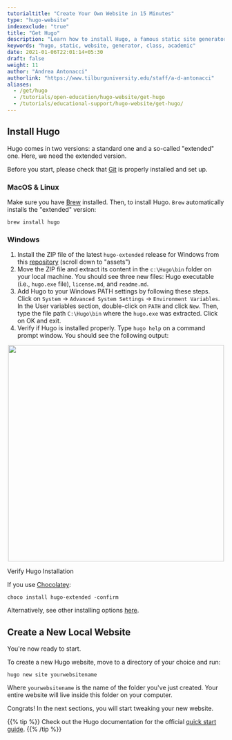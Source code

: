 ```yaml
---
tutorialtitle: "Create Your Own Website in 15 Minutes"
type: "hugo-website"
indexexclude: "true"
title: "Get Hugo"
description: "Learn how to install Hugo, a famous static site generator."
keywords: "hugo, static, website, generator, class, academic"
date: 2021-01-06T22:01:14+05:30
draft: false
weight: 11
author: "Andrea Antonacci"
authorlink: "https://www.tilburguniversity.edu/staff/a-d-antonacci"
aliases:
  - /get/hugo
  - /tutorials/open-education/hugo-website/get-hugo
  - /tutorials/educational-support/hugo-website/get-hugo/
---
```


## Install Hugo

Hugo comes in two versions: a standard one and a so-called "extended" one. Here, we need the extended version.

Before you start, please check that [Git](/get/git) is properly installed and set up.

### MacOS & Linux

Make sure you have [Brew](/building-blocks/configure-your-computer/automation-and-workflows/commandline/#mac-users) installed. Then, to install Hugo. `Brew` automatically installs the "extended" version:

```
brew install hugo
```

### Windows
1. Install the ZIP file of the latest `hugo-extended` release for Windows from this [repository](https://github.com/gohugoio/hugo/releases) (scroll down to "assets")
2. Move the ZIP file and extract its content in the `c:\Hugo\bin` folder on your local machine. You should see three new files: Hugo executable (i.e., `hugo.exe` file), `license.md`, and `readme.md`.
3. Add Hugo to your Windows PATH settings by following these steps. Click on `System` -> `Advanced System Settings` -> `Environment Variables`. In the User variables section, double-click on `PATH` and click `New`. Then, type the file path `C:\Hugo\bin` where the `hugo.exe` was extracted. Click on OK and exit.
4. Verify if Hugo is installed properly. Type `hugo help` on a command prompt window. You should see the following output:

<p align = "center">
<img src = "../img/hugo-verify.png" width="500">
<figcaption> Verify Hugo Installation </figcaption>
</p>


If you use [Chocolatey](https://chocolatey.org):

```
choco install hugo-extended -confirm
```

Alternatively, see other installing options [here](https://gohugo.io/getting-started/installing).

## Create a New Local Website

You're now ready to start.

To create a new Hugo website, move to a directory of your choice and run:
```
hugo new site yourwebsitename
```
Where `yourwebsitename` is the name of the folder you've just created. Your entire website will live inside this folder on your computer.

Congrats! In the next sections, you will start tweaking your new website.

{{% tip %}}
Check out the Hugo documentation for the official [quick start guide](https://gohugo.io/getting-started/quick-start/).
{{% /tip %}}
